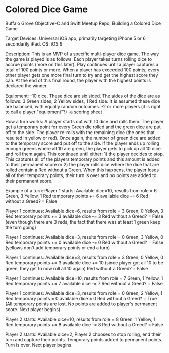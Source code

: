 # Colored Dice Game
Buffalo Grove Objective-C and Swift Meetup Repo, Building a Colored Dice Game

Target Devices: Universal iOS app, primarily targeting iPhone 5 or 6, secondarily iPad.
OS: iOS 9

Description:
This is an MVP of a specific multi-player dice game. The way the game is played is as follows. Each player takes turns rolling dice to accrue points (more on this later). Play continues until a player captures a total of 100 points or more. When a player has exceeded 100 points, every other player gets one more final turn to try and get the highest score they can. At the end of this final round, the player with the highest points is declared the winner.

Equipment: 
-10 dice. These dice are six sided. The sides of the dice are as follows: 3 Green sides, 2 Yellow sides, 1 Red side. It is assumed these dice are balanced, with equally random outcomes.
-2 or more players (it is right to call a player "equipment"?)
-a scoring sheet

How a turn works:
A player starts out with 10 dice and rolls them. The player get a temporary point for every Green die rolled and the green dice are put off to the side. The player re-rolls with the remaining dice (the ones that resulted in yellow or red). Once again, the number of green dice are added to the temporary score and put off to the side. If the player ends up rolling enough greens where all 10 are green, the player gets to pick up all 10 dice and roll them again.  This continued until either: 1) the player decides to stop. This captures all of the players temporary points and this amount is added to their permanent score or 2) the player rolls dice where the dice that are rolled contain a Red without a Green. When this happens, the player loses all of their temporary points, their turn is over and no points are added to their permanent score.

Example of a turn:
Player 1 starts: 
  Available dice=10, 
    results from role = 6 Green, 3 Yellow, 1 Red
    temporary points += 6
    available dice -= 6
    Red without a Greed? = False
  
Player 1 continues:
  Available dice=6, 
    results from role = 3 Green, 0 Yellow, 3 Red
    temporary points += 3
    available dice -= 3
    Red without a Greed? = False (even though there are 3 reds, the fact that there was at least 1 green keep the turn going)
    
Player 1 continues:
  Available dice=3, 
    results from role = 0 Green, 3 Yellow, 0 Red
    temporary points += 0
    available dice -= 0
    Red without a Greed? = False (yellows don't add temporary points or end a turn)
  
Player 1 continues:
  Available dice=3, 
    results from role = 3 Green, 0 Yellow, 0 Red
    temporary points += 3
    available dice += 10 (since player got all 10 to be green, they get to now roll all 10 again)
    Red without a Greed? = False
    
Player 1 continues:
  Available dice=10, 
    results from role = 7 Green, 1 Yellow, 1 Red
    temporary points += 7
    available dice -= 7
    Red without a Greed? = False
    
Player 1 continues:
  Available dice=3, 
    results from role = 0 Green, 2 Yellow, 1 Red
    temporary points = 0
    available dice = 0
    Red without a Greed? = True (All temporary points are lost. No points are added to player's permanent score. Next player begins)

Player 2 starts: 
  Available dice=10, 
    results from role = 8 Green, 1 Yellow, 1 Red
    temporary points += 8
    available dice -= 8
    Red without a Greed? = False
    
Player 2 starts: 
  Available dice=2, 
    Player 2 chooses to stop rolling, end their turn and capture their points.
  Temporary points added to permanent points. Turn is over. Next player begins.
